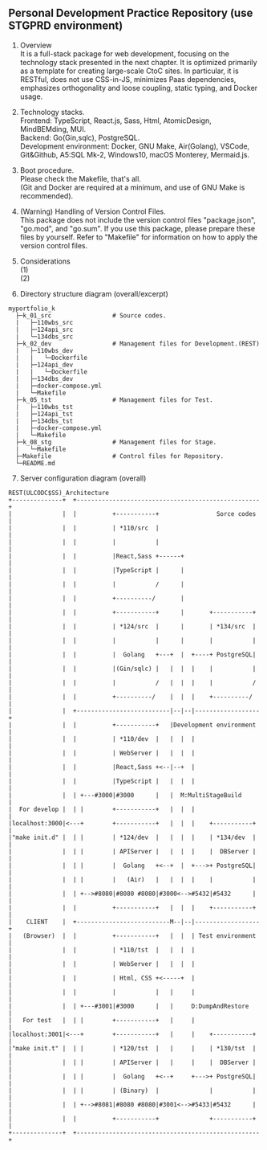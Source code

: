 ## Personal Development Practice Repository (use STGPRD environment)
1. Overview  
It is a full-stack package for web development, focusing on the technology stack presented in the next chapter. It is optimized primarily as a template for creating large-scale CtoC sites. In particular, it is RESTful, does not use CSS-in-JS, minimizes Paas dependencies, emphasizes orthogonality and loose coupling, static typing, and Docker usage.  

2. Technology stacks.  
Frontend: TypeScript, React.js, Sass, Html, AtomicDesign, MindBEMding, MUI.  
Backend: Go(Gin,sqlc), PostgreSQL.  
Development environment: Docker, GNU Make, Air(Golang), VSCode, Git&Github, A5:SQL Mk-2, Windows10, macOS Monterey, Mermaid.js.  

3. Boot procedure.  
Please check the Makefile, that's all.  
(Git and Docker are required at a minimum, and use of GNU Make is recommended).  

4. (Warning) Handling of Version Control Files.  
This package does not include the version control files "package.json", "go.mod", and "go.sum". If you use this package, please prepare these files by yourself. Refer to "Makefile" for information on how to apply the version control files.  

5. Considerations  
(1)  
(2)  

6. Directory structure diagram (overall/excerpt)  
```
myportfolio_k
  ├─k_01_src                 # Source codes.
  |   ├─110wbs_src
  |   ├─124api_src
  |   └─134dbs_src
  ├─k_02_dev                 # Management files for Development.(REST)
  |   ├─110wbs_dev
  |   |   └─Dockerfile
  |   ├─124api_dev
  |   |   └─Dockerfile
  |   ├─134dbs_dev
  |   ├─docker-compose.yml
  |   └─Makefile
  ├─k_05_tst                 # Management files for Test.
  |   ├─110wbs_tst
  |   ├─124api_tst
  |   ├─134dbs_tst
  |   ├─docker-compose.yml
  |   └─Makefile
  ├─k_08_stg                 # Management files for Stage.
  |   └─Makefile
  ├─Makefile                 # Control files for Repository.
  └─README.md
```
7. Server configuration diagram (overall)  
```
REST(ULCODC$SS)_Architecture
+--------------+  +---------------------------------------------------+
|              |  |          +-----------+                Sorce codes |
|              |  |          | *110/src  |                            |
|              |  |          |           |                            |
|              |  |          |React,Sass +------+                     |
|              |  |          |TypeScript |      |                     |
|              |  |          |           /      |                     |
|              |  |          +----------/       |                     |
|              |  |          +-----------+      |       +-----------+ |
|              |  |          | *124/src  |      |       | *134/src  | |
|              |  |          |           |      |       |           | |
|              |  |          |  Golang   +---+  |  +----+ PostgreSQL| |
|              |  |          |(Gin/sqlc) |   |  |  |    |           | |
|              |  |          |           /   |  |  |    |           / |
|              |  |          +----------/    |  |  |    +----------/  |
|              |  +--------------------------|--|--|------------------+
|              |  |          +-----------+   |Development environment |
|              |  |          | *110/dev  |   |  |  |                  |
|              |  |          | WebServer |   |  |  |                  |
|              |  |          |React,Sass +<--|--+  |                  |
|              |  |          |TypeScript |   |  |  |                  |
|              |  | +---#3000|#3000      |   |  M:MultiStageBuild     |
|  For develop |  | |        +-----------+   |  |  |                  |
|localhost:3000|<---+        +-----------+   |  |  |    +-----------+ |
|"make init.d" |  | |        | *124/dev  |   |  |  |    | *134/dev  | |
|              |  | |        | APIServer |   |  |  |    |  DBServer | |
|              |  | |        |  Golang   +<--+  |  +--->+ PostgreSQL| |
|              |  | |        |   (Air)   |   |  |  |    |           | |
|              |  | +-->#8080|#8080 #8080|#3000<-->#5432|#5432      | |
|              |  |          +-----------+   |  |  |    +-----------+ |
|    CLIENT    |  +--------------------------M--|--|------------------+
|   (Browser)  |  |          +-----------+   |  |  | Test environment |
|              |  |          | *110/tst  |   |  |  |                  |
|              |  |          | WebServer |   |  |  |                  |
|              |  |          | Html, CSS +<-----+  |                  |
|              |  |          |           |   |     |                  |
|              |  | +---#3001|#3000      |   |     D:DumpAndRestore   |
|   For test   |  | |        +-----------+   |     |                  |
|localhost:3001|<---+        +-----------+   |     |    +-----------+ |
|"make init.t" |  | |        | *120/tst  |   |     |    | *130/tst  | |
|              |  | |        | APIServer |   |     |    |  DBServer | |
|              |  | |        |  Golang   +<--+     +--->+ PostgreSQL| |
|              |  | |        | (Binary)  |              |           | |
|              |  | +-->#8081|#8080 #8080|#3001<-->#5433|#5432      | |
|              |  |          +-----------+              +-----------+ |
+--------------+  +---------------------------------------------------+
```


<!--
使いやすさを優先せず、１０年後でも理解できるコードを！

-->
